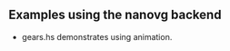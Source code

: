 Examples using the nanovg backend
---------------------------------

  *  gears.hs demonstrates using animation.
